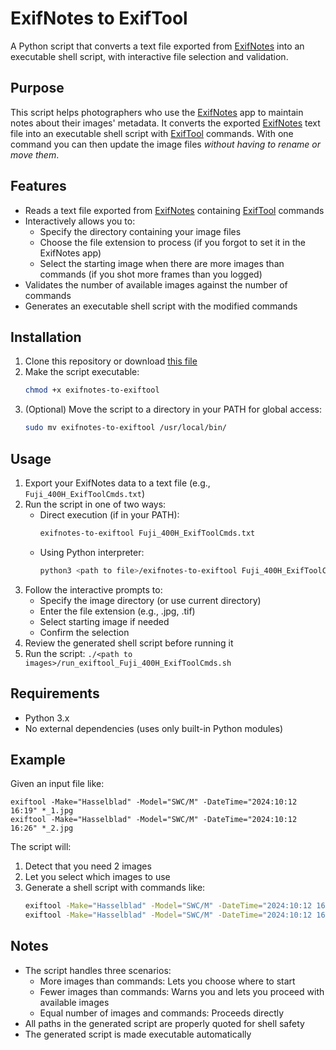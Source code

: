 # ExifNotes to ExifTool

A Python script that converts a text file exported from [ExifNotes](https://play.google.com/store/apps/details?id=com.tommihirvonen.exifnotes&hl=en-US) into an executable shell script, with interactive file selection and validation.

## Purpose

This script helps photographers who use the [ExifNotes](https://play.google.com/store/apps/details?id=com.tommihirvonen.exifnotes&hl=en-US) app to maintain notes about their images' metadata. It converts the exported [ExifNotes](https://play.google.com/store/apps/details?id=com.tommihirvonen.exifnotes&hl=en-US) text file into an executable shell script with [ExifTool](https://exiftool.org/) commands. With one command you can then update the image files *without having to rename or move them*.

## Features

- Reads a text file exported from [ExifNotes](https://play.google.com/store/apps/details?id=com.tommihirvonen.exifnotes&hl=en-US) containing [ExifTool](https://exiftool.org/) commands
- Interactively allows you to:
  - Specify the directory containing your image files
  - Choose the file extension to process (if you forgot to set it in the ExifNotes app)
  - Select the starting image when there are more images than commands (if you shot more frames than you logged)
- Validates the number of available images against the number of commands
- Generates an executable shell script with the modified commands

## Installation

1. Clone this repository or download [this file](https://raw.githubusercontent.com/stephanbrez/exifnotes-to-exiftool/refs/heads/main/exifnotes-to-exiftool)
2. Make the script executable:
   ```bash
   chmod +x exifnotes-to-exiftool
   ```
3. (Optional) Move the script to a directory in your PATH for global access:
   ```bash
   sudo mv exifnotes-to-exiftool /usr/local/bin/
   ```

## Usage

1. Export your ExifNotes data to a text file (e.g., `Fuji_400H_ExifToolCmds.txt`)
2. Run the script in one of two ways:
   - Direct execution (if in your PATH):
     ```bash
     exifnotes-to-exiftool Fuji_400H_ExifToolCmds.txt
     ```
   - Using Python interpreter:
     ```bash
     python3 <path to file>/exifnotes-to-exiftool Fuji_400H_ExifToolCmds.txt
     ```
3. Follow the interactive prompts to:
   - Specify the image directory (or use current directory)
   - Enter the file extension (e.g., .jpg, .tif)
   - Select starting image if needed
   - Confirm the selection
4. Review the generated shell script before running it
5. Run the script: `./<path to images>/run_exiftool_Fuji_400H_ExifToolCmds.sh`

## Requirements

- Python 3.x
- No external dependencies (uses only built-in Python modules)

## Example

Given an input file like:
```
exiftool -Make="Hasselblad" -Model="SWC/M" -DateTime="2024:10:12 16:19" *_1.jpg
exiftool -Make="Hasselblad" -Model="SWC/M" -DateTime="2024:10:12 16:26" *_2.jpg
```

The script will:
1. Detect that you need 2 images
2. Let you select which images to use
3. Generate a shell script with commands like:
   ```bash
   exiftool -Make="Hasselblad" -Model="SWC/M" -DateTime="2024:10:12 16:19" "path/to/your/image1.jpg"
   exiftool -Make="Hasselblad" -Model="SWC/M" -DateTime="2024:10:12 16:26" "path/to/your/image2.jpg"
   ```

## Notes

- The script handles three scenarios:
  - More images than commands: Lets you choose where to start
  - Fewer images than commands: Warns you and lets you proceed with available images
  - Equal number of images and commands: Proceeds directly
- All paths in the generated script are properly quoted for shell safety
- The generated script is made executable automatically 
